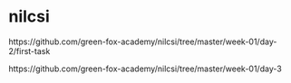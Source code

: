 # nilcsi

<p>https://github.com/green-fox-academy/nilcsi/tree/master/week-01/day-2/first-task</p>
<p>https://github.com/green-fox-academy/nilcsi/tree/master/week-01/day-3</p>
